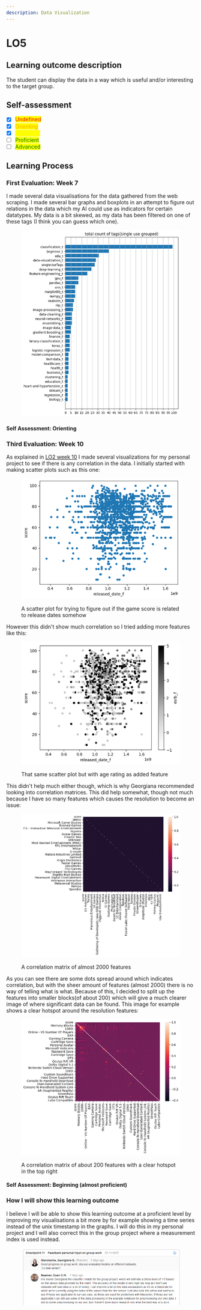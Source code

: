```yaml
---
description: Data Visualization
---
```


# LO5

## Learning outcome description

The student can display the data in a way which is useful and/or interesting to the target group.

## Self-assessment

* [x] <mark style="color:red;">Undefined</mark>
* [x] <mark style="color:orange;">Orienting</mark>
* [x] <mark style="color:yellow;">Beginning</mark>
* [ ] <mark style="color:green;">Proficient</mark>
* [ ] <mark style="color:green;">Advanced</mark>

## Learning Process

### First Evaluation: Week 7

I made several data visualisations for the data gathered from the web scraping. I made several bar graphs and boxplots in an attempt to figure out relations in the data which my AI could use as indicators for certain datatypes. My data is a bit skewed, as my data has been filtered on one of these tags (I think you can guess which one).

<figure><img src="../.gitbook/assets/image (2) (1).png" alt=""><figcaption></figcaption></figure>

#### Self Assessment: Orienting



### Third Evaluation: Week 10

As explained in [LO2 week 10](lo2.md#second-evaluation-week-10) I made several visualizations for my personal project to see if there is any correlation in the data. I initially started with making scatter plots such as this one:&#x20;

<figure><img src="../.gitbook/assets/image (14).png" alt=""><figcaption><p>A scatter plot for trying to figure out if the game score is related to release dates somehow</p></figcaption></figure>

However this didn't show much correlation so I tried adding more features like this:&#x20;

<figure><img src="../.gitbook/assets/image (16).png" alt=""><figcaption><p>That same scatter plot but with age rating as added feature</p></figcaption></figure>

This didn't help much either though, which is why Georgiana recommended looking into correlation matrices. This did help somewhat, though not much because I have so many features which causes the resolution to become an issue:

<figure><img src="../.gitbook/assets/image (3) (2).png" alt=""><figcaption><p>A correlation matrix of almost 2000 features</p></figcaption></figure>

As you can see there are some dots spread around which indicates correlation, but with the sheer amount of features (almost 2000) there is no way of telling what is what. Because of this, I decided to split up the features into smaller blocks(of about 200) which will give a much clearer image of where significant data can be found. This image for example shows a clear hotspot around the resolution features:

<figure><img src="../.gitbook/assets/image (1).png" alt=""><figcaption><p>A correlation matrix of about 200 features with a clear hotspot in the top right</p></figcaption></figure>

#### Self Assessment: Beginning (almost proficient)

### How I will show this learning outcome

I believe I will be able to show this learning outcome at a proficient level by improving my visualisations a bit more by for example showing a time series instead of the unix timestamp  in the graphs. I will do this in my personal project and I will also correct this in the group project where a measurement index is used instead.

<figure><img src="../.gitbook/assets/image (18).png" alt=""><figcaption></figcaption></figure>
